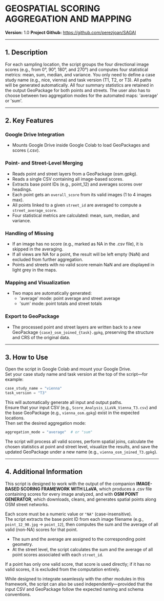 # GEOSPATIAL SCORING AGGREGATION AND MAPPING
**Version:** 1.0 
**Project Github:** https://github.com/perezjoan/SAGAI

---

## 1. Description

For each sampling location, the script groups the four directional image scores (e.g., from 0°, 90°, 180°, and 270°) and computes four statistical metrics: mean, sum, median, and variance. You only need to define a case study name (e.g., nice, vienna) and task version (T1, T2, or T3). All paths will be generated automatically. All four summary statistics are retained in the output GeoPackage for both points and streets. The user also has to choose between two aggregation modes for the automated maps: 'average' or 'sum'.

---

## 2. Key Features

### Google Drive Integration
- Mounts Google Drive inside Google Colab to load GeoPackages and scores (.csv).

### Point- and Street-Level Merging
- Reads point and street layers from a GeoPackage (osm.gpkg).
- Reads a single CSV containing all image-based scores.
- Extracts base point IDs (e.g., point_12) and averages scores over headings.
- Each point gets an `overall_score` from its valid images (1 to 4 images max).
- All points linked to a given `street_id` are averaged to compute a `street_average_score`.
- Four statistical metrics are calculated: mean, sum, median, and variance.

### Handling of Missing
- If an image has no score (e.g., marked as NA in the .csv file), it is skipped in the averaging.
- If all views are NA for a point, the result will be left empty (NaN) and excluded from further aggregation.
- Points and streets with no valid score remain NaN and are displayed in light grey in the maps.

### Mapping and Visualization
- Two maps are automatically generated:  
  - 'average' mode: point average and street average  
  - 'sum' mode: point totals and street totals

### Export to GeoPackage
- The processed point and street layers are written back to a new GeoPackage `{case}_osm_joined_{task}.gpkg`, preserving the structure and CRS of the original data.

---

## 3. How to Use

Open the script in Google Colab and mount your Google Drive.  
Set your case study name and task version at the top of the script—for example:  
```python
case_study_name = "vienna"
task_version = "T3"
```

This will automatically generate all input and output paths.  
Ensure that your input CSV (e.g., `Score_Analysis_LLaVA_Vienna_T3.csv`) and the base GeoPackage (e.g., `vienna_osm.gpkg`) exist in the expected locations.  
Then set the desired aggregation mode:  
```python
aggregation_mode = "average"  # or "sum"
```

The script will process all valid scores, perform spatial joins, calculate the chosen statistics at point and street level, visualize the results, and save the updated GeoPackage under a new name (e.g., `vienna_osm_joined_T3.gpkg`).

---

## 4. Additional Information

This script is designed to work with the output of the companion **IMAGE-BASED SCORING FRAMEWORK WITH LLaVA**, which produces a .csv file containing scores for every image analyzed, and with **OSM POINT GENERATOR**, which downloads, cleans, and generates spatial points along OSM street networks.

Each score must be a numeric value or `"NA"` (case-insensitive).  
The script extracts the base point ID from each image filename (e.g., `point_12_90.jpg` → `point_12`), then computes the sum and the average of all valid (non-NA) scores for that point.

- The sum and the average are assigned to the corresponding point geometry.
- At the street level, the script calculates the sum and the average of all point scores associated with each `street_id`.

If a point has only one valid score, that score is used directly; if it has no valid scores, it is excluded from the computation entirely.

While designed to integrate seamlessly with the other modules in this framework, the script can also be used independently—provided that the input CSV and GeoPackage follow the expected naming and schema conventions.
